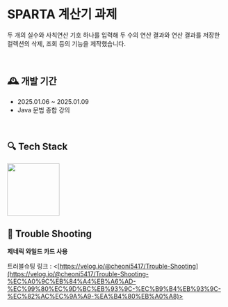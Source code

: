 # SPARTA 계산기 과제
두 개의 실수와 사칙연산 기호 하나를 입력해 두 수의 연산 결과와 연산 결과를 저장한 컬렉션의 삭제, 조회 등의 기능을 제작했습니다.

<br>

## 🕰 개발 기간
- 2025.01.06 ~ 2025.01.09
- Java 문법 종합 강의

<br>

## 🔍 Tech Stack
<img src="https://github.com/yewon-Noh/readme-template/raw/main/skills/Java.png?raw=true" width=120>

<br>

## 🏹 Trouble Shooting
**제네릭 와일드 카드 사용**

트러블슈팅 링크 : <[https://velog.io/@cheoni5417/Trouble-Shooting](https://velog.io/@cheoni5417/Trouble-Shooting-%EC%A0%9C%EB%84%A4%EB%A6%AD-%EC%99%80%EC%9D%BC%EB%93%9C-%EC%B9%B4%EB%93%9C-%EC%82%AC%EC%9A%A9-%EA%B4%80%EB%A0%A8)>

